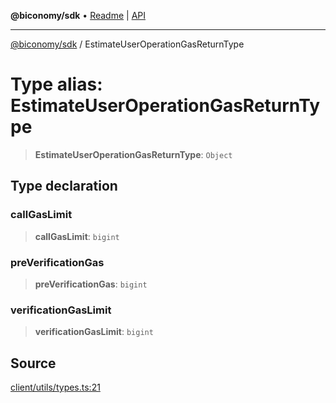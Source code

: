 **@biconomy/sdk** • [Readme](../README.md) \| [API](../globals.md)

***

[@biconomy/sdk](../README.md) / EstimateUserOperationGasReturnType

# Type alias: EstimateUserOperationGasReturnType

> **EstimateUserOperationGasReturnType**: `Object`

## Type declaration

### callGasLimit

> **callGasLimit**: `bigint`

### preVerificationGas

> **preVerificationGas**: `bigint`

### verificationGasLimit

> **verificationGasLimit**: `bigint`

## Source

[client/utils/types.ts:21](https://github.com/bcnmy/sdk/blob/main/src/client/utils/types.ts#L21)
